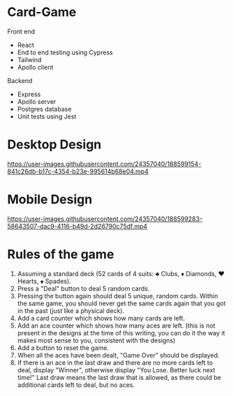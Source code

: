 # Card-Game

Front end
- React
- End to end testing using Cypress
- Tailwind
- Apollo client

Backend
- Express
- Apollo server
- Postgres database
- Unit tests using Jest


# Desktop Design

https://user-images.githubusercontent.com/24357040/188599154-841c26db-b17c-4354-b23e-995614b68e04.mp4

# Mobile Design

https://user-images.githubusercontent.com/24357040/188599283-58643507-dac9-4116-b49d-2d26790c75df.mp4


# Rules of the game

1. Assuming a standard deck (52 cards of 4 suits: ♣ Clubs, ♦ Diamonds, ♥ Hearts, ♠ Spades).
2. Press a "Deal" button to deal 5 random cards.
3. Pressing the button again should deal 5 unique, random cards. Within the same game, you should never get the same cards again that you got in the past (just like a physical deck).
4. Add a card counter which shows how many cards are left.
5. Add an ace counter which shows how many aces are left. (this is not present in the designs at the time of this writing, you can do it the way it makes most sense to you, consistent with the designs)
6. Add a button to reset the game.
7. When all the aces have been dealt, "Game Over" should be displayed.
8. If there is an ace in the last draw and there are no more cards left to deal, display "Winner", otherwise display "You Lose. Better luck next time!" Last draw means the last draw that is allowed, as there could be additional cards left to deal, but no aces.
